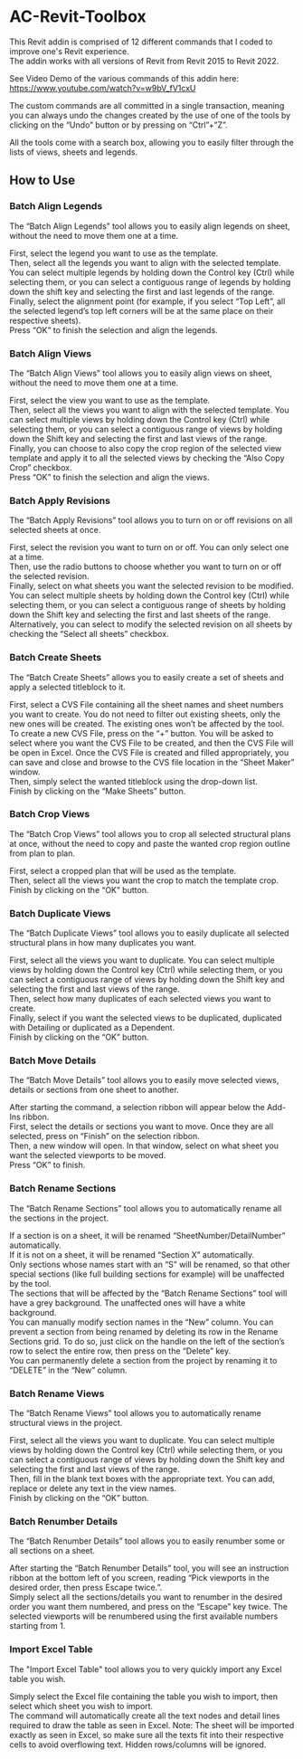 # AC-Revit-Toolbox

This Revit addin is comprised of 12 different commands that I coded to improve one's Revit experience.  
The addin works with all versions of Revit from Revit 2015 to Revit 2022.

See Video Demo of the various commands of this addin here: https://www.youtube.com/watch?v=w9bV_fV1cxU

The custom commands are all committed in a single transaction, meaning you can always undo the changes created by the use of one of the tools by clicking on the “Undo” button or by pressing on “Ctrl”+”Z”. 
 
All the tools come with a search box, allowing you to easily filter through the lists of views, sheets and legends.


## How to Use

### Batch Align Legends

The “Batch Align Legends” tool allows you to easily align legends on sheet, without the need to move them one at a time. 

First, select the legend you want to use as the template.  
Then, select all the legends you want to align with the selected template. You can select multiple legends by holding down the Control key (Ctrl) while selecting them, or you can select a contiguous range of legends by holding down the shift key and selecting the first and last legends of the range.  
Finally, select the alignment point (for example, if you select “Top Left”, all the selected legend’s top left corners will be at the same place on their respective sheets).  
Press “OK” to finish the selection and align the legends. 

### Batch Align Views 

The “Batch Align Views” tool allows you to easily align views on sheet, without the need to move them one at a time.  
 
First, select the view you want to use as the template.  
Then, select all the views you want to align with the selected template. You can select multiple views by holding down the Control key (Ctrl) while selecting them, or you can select a contiguous range of views by holding down the Shift key and selecting the first and last views of the range.  
Finally, you can choose to also copy the crop region of the selected view template and apply it to all the selected views by checking the “Also Copy Crop” checkbox.  
Press “OK” to finish the selection and align the views. 

### Batch Apply Revisions

The “Batch Apply Revisions” tool allows you to turn on or off revisions on all selected sheets at once. 
  
First, select the revision you want to turn on or off. You can only select one at a time.  
Then, use the radio buttons to choose whether you want to turn on or off the selected revision.  
Finally, select on what sheets you want the selected revision to be modified. You can select multiple sheets by holding down the Control key (Ctrl) while selecting them, or you can select a contiguous range of sheets by holding down the Shift key and selecting the first and last sheets of the range.  
Alternatively, you can select to modify the selected revision on all sheets by checking the “Select all sheets” checkbox. 

### Batch Create Sheets

The “Batch Create Sheets” allows you to easily create a set of sheets and apply a selected titleblock to it. 
 
First, select a CVS File containing all the sheet names and sheet numbers you want to create. You do not need to filter out existing sheets, only the new ones will be created. The existing ones won’t be affected by the tool.  
To create a new CVS File, press on the “+” button. You will be asked to select where you want the CVS File to be created, and then the CVS File will be open in Excel. Once the CVS File is created and filled appropriately, you can save and close and browse to the CVS file location in the “Sheet Maker” window.   
Then, simply select the wanted titleblock using the drop-down list.  
Finish by clicking on the “Make Sheets” button.  

### Batch Crop Views

The “Batch Crop Views” tool allows you to crop all selected structural plans at once, without the need to copy and paste the wanted crop region outline from plan to plan. 
 
First, select a cropped plan that will be used as the template.  
Then, select all the views you want the crop to match the template crop.   
Finish by clicking on the “OK” button. 

### Batch Duplicate Views
 
The “Batch Duplicate Views” tool allows you to easily duplicate all selected structural plans in how many duplicates you want. 

First, select all the views you want to duplicate. You can select multiple views by holding down the Control key (Ctrl) while selecting them, or you can select a contiguous range of views by holding down the Shift key and selecting the first and last views of the range.  
Then, select how many duplicates of each selected views you want to create.  
Finally, select if you want the selected views to be duplicated, duplicated with Detailing or duplicated as a Dependent.  
Finish by clicking on the “OK” button. 

### Batch Move Details

The “Batch Move Details” tool allows you to easily move selected views, details or sections from one sheet to another. 
 
After starting the command, a selection ribbon will appear below the Add-Ins ribbon.  
First, select the details or sections you want to move. Once they are all selected, press on “Finish” on the selection ribbon.  
Then, a new window will open. In that window, select on what sheet you want the selected viewports to be moved.  
Press “OK” to finish. 

### Batch Rename Sections
 
The “Batch Rename Sections” tool allows you to automatically rename all the sections in the project. 
 
If a section is on a sheet, it will be renamed “SheetNumber/DetailNumber” automatically.  
If it is not on a sheet, it will be renamed “Section X” automatically.  
Only sections whose names start with an “S” will be renamed, so that other special sections (like full building sections for example) will be unaffected by the tool.  
The sections that will be affected by the “Batch Rename Sections” tool will have a grey background. The unaffected ones will have a white background.  
You can manually modify section names in the “New” column.
You can prevent a section from being renamed by deleting its row in the Rename Sections grid. To do so, just click on the handle on the left of the section’s row to select the entire row, then press on the “Delete” key.  
You can permanently delete a section from the project by renaming it to “DELETE” in the “New” column. 

### Batch Rename Views

The “Batch Rename Views” tool allows you to automatically rename structural views in the project. 
 
First, select all the views you want to duplicate. You can select multiple views by holding down the Control key (Ctrl) while selecting them, or you can select a contiguous range of views by holding down the Shift key and selecting the first and last views of the range.  
Then, fill in the blank text boxes with the appropriate text. You can add, replace or delete any text in the view names.  
Finish by clicking on the “OK” button. 

### Batch Renumber Details

The “Batch Renumber Details” tool allows you to easily renumber some or all sections on a sheet. 
 
After starting the “Batch Renumber Details” tool, you will see an instruction ribbon at the bottom left of you screen, reading “Pick viewports in the desired order, then press Escape twice.”.  
Simply select all the sections/details you want to renumber in the desired order you want them numbered, and press on the “Escape” key twice. The selected viewports will be renumbered using the first available numbers starting from 1. 

### Import Excel Table  

The "Import Excel Table" tool allows you to very quickly import any Excel table you wish.

Simply select the Excel file containing the table you wish to import, then select which sheet you wish to import.  
The command will automatically create all the text nodes and detail lines required to draw the table as seen in Excel.
Note: The sheet will be imported exactly as seen in Excel, so make sure all the texts fit into their respective cells to avoid overflowing text. Hidden rows/columns will be ignored.




